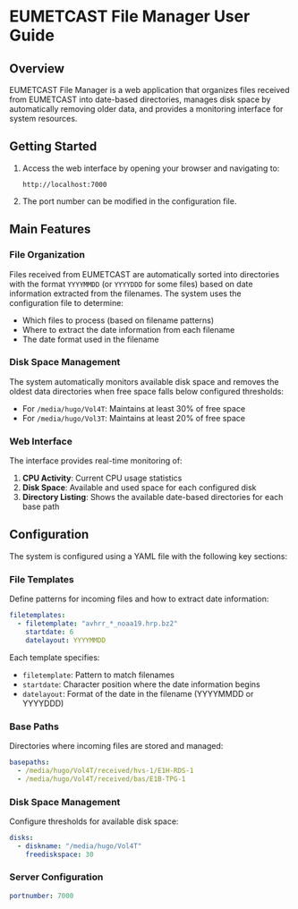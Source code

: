 # EUMETCAST File Manager User Guide

## Overview

EUMETCAST File Manager is a web application that organizes files received from EUMETCAST into date-based directories, manages disk space by automatically removing older data, and provides a monitoring interface for system resources.

## Getting Started

1. Access the web interface by opening your browser and navigating to:
   ```
   http://localhost:7000
   ```

2. The port number can be modified in the configuration file.

## Main Features

### File Organization

Files received from EUMETCAST are automatically sorted into directories with the format `YYYYMMDD` (or `YYYYDDD` for some files) based on date information extracted from the filenames. The system uses the configuration file to determine:

- Which files to process (based on filename patterns)
- Where to extract the date information from each filename
- The date format used in the filename

### Disk Space Management

The system automatically monitors available disk space and removes the oldest data directories when free space falls below configured thresholds:

- For `/media/hugo/Vol4T`: Maintains at least 30% of free space
- For `/media/hugo/Vol3T`: Maintains at least 20% of free space

### Web Interface

The interface provides real-time monitoring of:

1. **CPU Activity**: Current CPU usage statistics
2. **Disk Space**: Available and used space for each configured disk
3. **Directory Listing**: Shows the available date-based directories for each base path

## Configuration

The system is configured using a YAML file with the following key sections:

### File Templates

Define patterns for incoming files and how to extract date information:

```yaml
filetemplates:
  - filetemplate: "avhrr_*_noaa19.hrp.bz2"
    startdate: 6
    datelayout: YYYYMMDD
```

Each template specifies:
- `filetemplate`: Pattern to match filenames
- `startdate`: Character position where the date information begins
- `datelayout`: Format of the date in the filename (YYYYMMDD or YYYYDDD)

### Base Paths

Directories where incoming files are stored and managed:

```yaml
basepaths:
  - /media/hugo/Vol4T/received/hvs-1/E1H-RDS-1
  - /media/hugo/Vol4T/received/bas/E1B-TPG-1
```

### Disk Space Management

Configure thresholds for available disk space:

```yaml
disks:
  - diskname: "/media/hugo/Vol4T"
    freediskspace: 30
```

### Server Configuration

```yaml
portnumber: 7000
```


